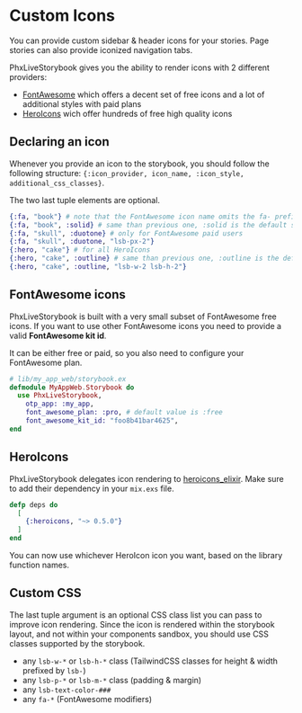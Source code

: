 # Custom Icons

You can provide custom sidebar & header icons for your stories.
Page stories can also provide iconized navigation tabs.

PhxLiveStorybook gives you the ability to render icons with 2 different providers:

- [FontAwesome](https://fontawesome.com) which offers a decent set of free icons and a lot of
  additional styles with paid plans
- [HeroIcons](https://heroicons.com) wich offer hundreds of free high quality icons

## Declaring an icon

Whenever you provide an icon to the storybook, you should follow the following structure:
`{:icon_provider, icon_name, :icon_style, additional_css_classes}`.

The two last tuple elements are optional.

```elixir
{:fa, "book"} # note that the FontAwesome icon name omits the fa- prefix
{:fa, "book", :solid} # same than previous one, :solid is the default style
{:fa, "skull", :duotone} # only for FontAwesome paid users
{:fa, "skull", :duotone, "lsb-px-2"}
{:hero, "cake"} # for all HeroIcons
{:hero, "cake", :outline} # same than previous one, :outline is the default style
{:hero, "cake", :outline, "lsb-w-2 lsb-h-2"}
```

## FontAwesome icons

PhxLiveStorybook is built with a very small subset of FontAwesome free icons. If you want to use
other FontAwesome icons you need to provide a valid **FontAwesome kit id**.

It can be either free or paid, so you also need to configure your FontAwesome plan.

```elixir
# lib/my_app_web/storybook.ex
defmodule MyAppWeb.Storybook do
  use PhxLiveStorybook,
    otp_app: :my_app,
    font_awesome_plan: :pro, # default value is :free
    font_awesome_kit_id: "foo8b41bar4625",
end
```

## HeroIcons

PhxLiveStorybook delegates icon rendering to [heroicons_elixir](https://github.com/mveytsman/heroicons_elixir).
Make sure to add their dependency in your `mix.exs` file.

```elixir
defp deps do
  [
    {:heroicons, "~> 0.5.0"}
  ]
end
```

You can now use whichever HeroIcon icon you want, based on the library function names.

## Custom CSS

The last tuple argument is an optional CSS class list you can pass to improve icon rendering.
Since the icon is rendered within the storybook layout, and not within your components sandbox, you
should use CSS classes supported by the storybook.

- any `lsb-w-*` or `lsb-h-*` class (TailwindCSS classes for height & width prefixed by `lsb-`)
- any `lsb-p-*` or `lsb-m-*` class (padding & margin)
- any `lsb-text-color-###`
- any `fa-*` (FontAwesome modifiers)
